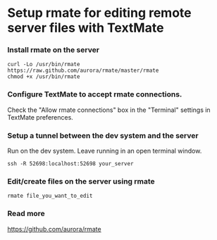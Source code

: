 # Setup rmate for editing remote server files with TextMate

### Install rmate on the server

    curl -Lo /usr/bin/rmate https://raw.github.com/aurora/rmate/master/rmate
    chmod +x /usr/bin/rmate

### Configure TextMate to accept rmate connections.

Check the "Allow rmate connections" box in the "Terminal" settings in TextMate preferences.

### Setup a tunnel between the dev system and the server

Run on the dev system. Leave running in an open terminal window.

    ssh -R 52698:localhost:52698 your_server

### Edit/create files on the server using rmate

    rmate file_you_want_to_edit

### Read more

<https://github.com/aurora/rmate>